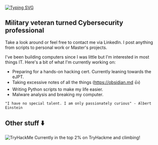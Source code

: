 [![Typing SVG](https://readme-typing-svg.herokuapp.com?font=Fira+Code&pause=1000&color=42F745&width=435&lines=Hi+there+-+I'm+Matt)](https://git.io/typing-svg)

## Military veteran turned Cybersecurity professional
Take a look around or feel free to contact me via LinkedIn. I post anything from scripts to personal work or Master's projects. 

I've been building computers since I was little but I'm interested in most things IT. Here's a bit of what I'm currently working on:
- Preparing for a hands-on hacking cert. Currently leaning towards the eJPT.
- Taking excessive notes of all the things (https://obsidian.md :+1:)
- Writing Python scripts to make my life easier.
- Malware analysis and breaking my computer. 

`"I have no special talent. I am only passionately curious" - Albert Einstein`

<!--
**MTTGIT19/MTTGIT19** is a ✨ _special_ ✨ repository because its `README.md` (this file) appears on your GitHub profile.

Here are some ideas to get you started:

- 🔭 I’m currently working on ...
- 🌱 I’m currently learning ...
- 👯 I’m looking to collaborate on ...
- 🤔 I’m looking for help with ...
- 💬 Ask me about ...
- 📫 How to reach me: ...
- 😄 Pronouns: ...
- ⚡ Fun fact: ...
-->

Other stuff :arrow_down:
---
<img src="https://tryhackme-badges.s3.amazonaws.com/MILMT.png" alt="TryHackMe">
Currently in the top 2% on TryHackme and climbing!
